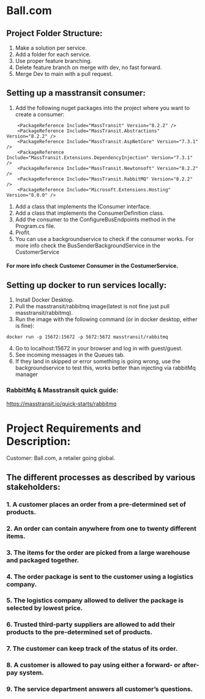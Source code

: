 # Ball.com

## Project Folder Structure:
1. Make a solution per service.
2. Add a folder for each service.
3. Use proper feature branching.
4. Delete feature branch on merge with dev, no fast forward.
5. Merge Dev to main with a pull request.

## Setting up a masstransit consumer:
1. Add the following nuget packages into the project where you want to create a consumer:
```
    <PackageReference Include="MassTransit" Version="8.2.2" />
    <PackageReference Include="MassTransit.Abstractions" Version="8.2.2" />
    <PackageReference Include="MassTransit.AspNetCore" Version="7.3.1" />
    <PackageReference Include="MassTransit.Extensions.DependencyInjection" Version="7.3.1" />
    <PackageReference Include="MassTransit.Newtonsoft" Version="8.2.2" />
    <PackageReference Include="MassTransit.RabbitMQ" Version="8.2.2" />
    <PackageReference Include="Microsoft.Extensions.Hosting" Version="8.0.0" />
```
1. Add a class that implements the IConsumer interface.
2. Add a class that implements the ConsumerDefinition class.
2. Add the consumer to the ConfigureBusEndpoints method in the Program.cs file.
4. Profit.
5. You can use a backgroundservice to check if the consumer works. For more info check the BusSenderBackgroundService in the CustomerService
#### For more info check Customer Consumer in the CostumerService.

## Setting up docker to run services locally:
1. Install Docker Desktop.
2. Pull the masstransit/rabbitmq image(latest is not fine just pull masstransit/rabbitmq).
3. Run the image with the following command (or in docker desktop, either is fine):
```
docker run -p 15672:15672 -p 5672:5672 masstransit/rabbitmq
```
4. Go to localhost:15672 in your browser and log in with guest/guest.
5. See incoming messages in the Queues tab.
6. If they land in skipped or error something is going wrong, use the backgroundservice to test this, works better than injecting via rabbitMq manager

### RabbitMq & Masstransit quick guide:
https://masstransit.io/quick-starts/rabbitmq

# Project Requirements and Description:
Customer: Ball.com, a retailer going global.

## The different processes as described by various stakeholders:

### 1. A customer places an order from a pre-determined set of products. 
### 2. An order can contain anywhere from one to twenty different items.
### 3. The items for the order are picked from a large warehouse and packaged together.
### 4. The order package is sent to the customer using a logistics company. 
### 5. The logistics company allowed to deliver the package is selected by lowest price.
### 6. Trusted third-party suppliers are allowed to add their products to the pre-determined set of products.
### 7. The customer can keep track of the status of its order.
### 8. A customer is allowed to pay using either a forward- or after-pay system.
### 9. The service department answers all customer’s questions. 
